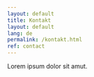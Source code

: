 ```yaml
---
layout: default
title: Kontakt
layout: default
lang: de
permalink: /kontakt.html
ref: contact
---
```

Lorem ipsum dolor sit amut.
